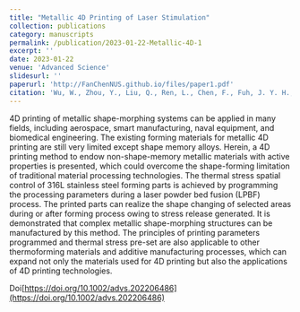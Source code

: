 ```yaml
---
title: "Metallic 4D Printing of Laser Stimulation"
collection: publications
category: manuscripts
permalink: /publication/2023-01-22-Metallic-4D-1
excerpt: ''
date: 2023-01-22
venue: 'Advanced Science'
slidesurl: ''
paperurl: 'http://FanChenNUS.github.io/files/paper1.pdf'
citation: 'Wu, W., Zhou, Y., Liu, Q., Ren, L., Chen, F., Fuh, J. Y. H., ... & Li, G. (2023). Metallic 4D printing of laser stimulation. Advanced Science, 10(12), 2206486.'
---
```


4D printing of metallic shape-morphing systems can be applied in many fields, including aerospace, smart manufacturing, naval equipment, and biomedical engineering. The existing forming materials for metallic 4D printing are still very limited except shape memory alloys. Herein, a 4D printing method to endow non-shape-memory metallic materials with active properties is presented, which could overcome the shape-forming limitation of traditional material processing technologies. The thermal stress spatial control of 316L stainless steel forming parts is achieved by programming the processing parameters during a laser powder bed fusion (LPBF) process. The printed parts can realize the shape changing of selected areas during or after forming process owing to stress release generated. It is demonstrated that complex metallic shape-morphing structures can be manufactured by this method. The principles of printing parameters programmed and thermal stress pre-set are also applicable to other thermoforming materials and additive manufacturing processes, which can expand not only the materials used for 4D printing but also the applications of 4D printing technologies.

Doi[https://doi.org/10.1002/advs.202206486](https://doi.org/10.1002/advs.202206486)
